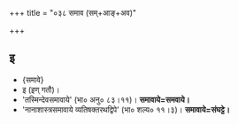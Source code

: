 +++
title = "०३८ समाव (सम्+आङ्+अव)"

+++

## इ
- {समावे}
- इ (इण् गतौ)।
- 'तस्मिन्देवसमावाये' (भा० अनु० ८३।११)। **समावाये=समवाये।**
- 'नानाशास्त्रसमावाये व्यतिषक्तरथद्विपे' (भा० शल्य० ११।३)। **समावाये=संघट्टे।**
